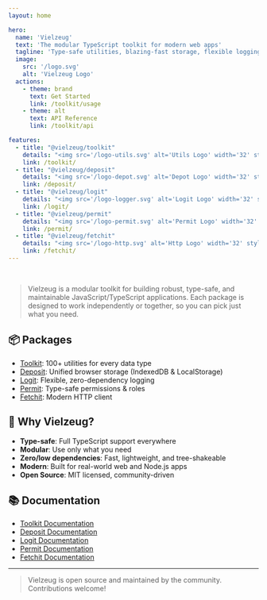 ```yaml
---
layout: home

hero:
  name: 'Vielzeug'
  text: 'The modular TypeScript toolkit for modern web apps'
  tagline: 'Type-safe utilities, blazing-fast storage, flexible logging, and more — all in one monorepo.'
  image:
    src: '/logo.svg'
    alt: 'Vielzeug Logo'
  actions:
    - theme: brand
      text: Get Started
      link: /toolkit/usage
    - theme: alt
      text: API Reference
      link: /toolkit/api

features:
  - title: "@vielzeug/toolkit"
    details: "<img src='/logo-utils.svg' alt='Utils Logo' width='32' style='float: right; margin: -24px 0 16px;'/>100+ type-safe, dependency-free utilities for arrays, objects, strings, dates, math, random, and more."
    link: /toolkit/
  - title: "@vielzeug/deposit"
    details: "<img src='/logo-depot.svg' alt='Depot Logo' width='32' style='float: right; margin: -24px 0 16px;'/>Unified, type-safe IndexedDB & LocalStorage with advanced querying, transactions, and migrations."
    link: /deposit/
  - title: "@vielzeug/logit"
    details: "<img src='/logo-logger.svg' alt='Logit Logo' width='32' style='float: right; margin: -24px 0 16px;'/>Flexible, zero-dependency logger for browser & Node.js. Log levels, color themes, remote logging, and more."
    link: /logit/
  - title: "@vielzeug/permit"
    details: "<img src='/logo-permit.svg' alt='Permit Logo' width='32' style='float: right; margin: -24px 0 16px;'/>Type-safe, extensible permission & role management for any app. Centralized, testable, and dynamic."
    link: /permit/
  - title: "@vielzeug/fetchit"
    details: "<img src='/logo-http.svg' alt='Http Logo' width='32' style='float: right; margin: -24px 0 16px;'/>Modern, type-safe HTTP client for browser & Node.js. Unified API, caching, cancellation, and more."
    link: /fetchit/
---
```


&nbsp;
> Vielzeug is a modular toolkit for building robust, type-safe, and maintainable JavaScript/TypeScript applications. Each package is designed to work independently or together, so you can pick just what you need.

## 📦 Packages

- [Toolkit](/toolkit/): 100+ utilities for every data type
- [Deposit](/deposit/): Unified browser storage (IndexedDB & LocalStorage)
- [Logit](/logit/): Flexible, zero-dependency logging
- [Permit](/permit/): Type-safe permissions & roles
- [Fetchit](/fetchit/): Modern HTTP client

## 🚀 Why Vielzeug?

- **Type-safe**: Full TypeScript support everywhere
- **Modular**: Use only what you need
- **Zero/low dependencies**: Fast, lightweight, and tree-shakeable
- **Modern**: Built for real-world web and Node.js apps
- **Open Source**: MIT licensed, community-driven

## 📚 Documentation

- [Toolkit Documentation](/toolkit/)
- [Deposit Documentation](/deposit/)
- [Logit Documentation](/logit/)
- [Permit Documentation](/permit/)
- [Fetchit Documentation](/fetchit/)

---
> Vielzeug is open source and maintained by the community. Contributions welcome!
